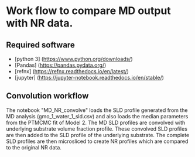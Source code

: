 # Work flow to compare MD output with NR data.

## Required software
* [python 3] (https://www.python.org/downloads/)
* [Pandas] (https://pandas.pydata.org/)
* [refnx] (https://refnx.readthedocs.io/en/latest/)
* [jupyter] (https://jupyter-notebook.readthedocs.io/en/stable/)

## Convolution workflow

The notebook "MD\_NR\_convolve" loads the SLD profile generated from the MD analysis (gmo_1_water_1_sld.csv) and also loads the median parameters from the PTMCMC fit of Model 2.
The MD SLD profiles are convolved with underlying substrate volume fraction profile. These convolved SLD profiles are then added to the SLD profile of the underlying substrate. The complete SLD profiles are then microsliced to create NR profiles which are compared to the original NR data.
